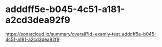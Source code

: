 # adddff5e-b045-4c51-a181-a2cd3dea92f9
https://sonarcloud.io/summary/overall?id=examly-test_adddff5e-b045-4c51-a181-a2cd3dea92f9
